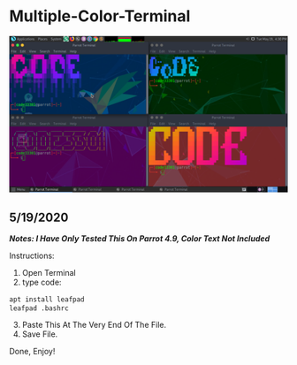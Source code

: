 # Multiple-Color-Terminal
![](IMG-01.png)
## 5/19/2020

***Notes: I Have Only Tested This On Parrot 4.9, Color Text Not Included***

Instructions:
1. Open Terminal
2. type code:
```
apt install leafpad
leafpad .bashrc
```
3. Paste This At The Very End Of The File.
4. Save File.

Done, Enjoy!
